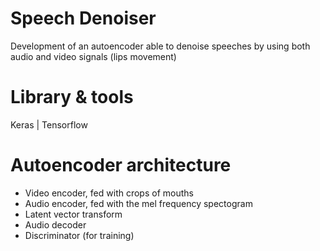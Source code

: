 # Speech Denoiser
Development of an autoencoder able to denoise speeches by using both audio and video signals (lips movement)

# Library & tools
Keras | Tensorflow

# Autoencoder architecture
- Video encoder, fed with crops of mouths
- Audio encoder, fed with the mel frequency spectogram
- Latent vector transform
- Audio decoder
- Discriminator (for training)

